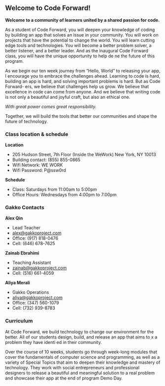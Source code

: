 ## Welcome to Code Forward!

**Welcome to a community of learners united by a shared passion for code.**

As a student of Code Forward, you will deepen your knowledge of coding by building an app that solves an issue in your community. You will work on projects that have the potential to change the world. You will learn cutting edge tools and technologies. You will become a better problem solver, a better listener, and a better leader. And as the inaugural Code Forward class, you will have the unique opportunity to help de ne the future of this program.

As we begin our ten week journey from “Hello, World” to releasing your app, I encourage you to embrace the challenges ahead. Learning to code is hard, building an app is hard, and solving important problems is hard. But as Code Forward-
ers, we believe that challenges help us grow. We believe that excellence in code can come from anyone. And we believe that writing code is not only a beautiful and joyful craft, but also an ethical one.

*With great power comes great responsibility.*

Together, we will build the tools that better our communities and shape the future of technology.

### Class location & schedule

**Location** 

* 205 Hudson Street, 7th Floor (Inside the WeWork) New York, NY 10013
* Building contact: (855) 855-0865
* Wifi Network: WE WORK 
* Wifi Password: P@ssw0rd

**Schedule**

* Class: Saturdays from 11:00am to 5:00pm
* Office Hours: Wednesdays from 4:00pm to 7:00pm

### Gakko Contacts

**Alex Qin**

* Lead Teacher 
* alex@gakkoproject.com 
* Office: (917) 818-0476 
* Cell: (646) 678-7625

**Zainab Ebrahimi**

* Teaching Assistant 
* zainab@gakkoproject.com 
* Cell: (516) 661-4059

**Aliya Merali** 

* Gakko Operations 
* aliya@gakkoproject.com 
* Office: (347) 560-1079 
* Cell: (732) 939-8783

### Curriculum 

At Code Forward, we build technology to change our environment for the better. All of our students design, build, and release an app that aims to  x a problem they have identi ed in their community.

Over the course of 10 weeks, students go through week-long modules that cover the fundamentals of computer science and programming, as well as a variety of Special Topics that aim to deepen their knowledge and mastery of technology. They work with social entrepreneurs and professional designers to release a beautiful and meaningful solution to a real problem and showcase their app at the end of program Demo Day.

